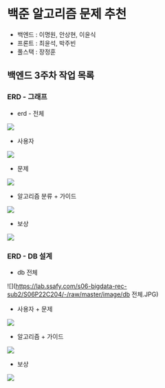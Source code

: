 # 백준 알고리즘 문제 추천

- 백엔드 : 이명원, 안상현, 이윤식
- 프론트 : 최윤석, 박주빈
- 풀스택 : 장정훈



## 백엔드 3주차 작업 목록

### ERD - 그래프

- erd - 전체

![](https://lab.ssafy.com/s06-bigdata-rec-sub2/S06P22C204/-/raw/master/image/erd.PNG)



- 사용자

![](https://lab.ssafy.com/s06-bigdata-rec-sub2/S06P22C204/-/raw/master/image/user.PNG)



- 문제

![](https://lab.ssafy.com/s06-bigdata-rec-sub2/S06P22C204/-/raw/master/image/problem.PNG)



- 알고리즘 분류 + 가이드

![](https://lab.ssafy.com/s06-bigdata-rec-sub2/S06P22C204/-/raw/master/image/algorithm-guide.PNG)



- 보상

![](https://lab.ssafy.com/s06-bigdata-rec-sub2/S06P22C204/-/raw/master/image/emblem.PNG)


### ERD - DB 설계

- db 전체

![](https://lab.ssafy.com/s06-bigdata-rec-sub2/S06P22C204/-/raw/master/image/db 전체.JPG)



- 사용자 + 문제

![](https://lab.ssafy.com/s06-bigdata-rec-sub2/S06P22C204/-/raw/master/image/db1.JPG)



- 알고리즘 + 가이드

![](https://lab.ssafy.com/s06-bigdata-rec-sub2/S06P22C204/-/raw/master/image/db2.JPG)



- 보상

![](https://lab.ssafy.com/s06-bigdata-rec-sub2/S06P22C204/-/raw/master/image/db3.JPG)



